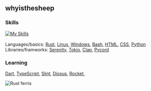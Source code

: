 ## whyisthesheep

### Skills
[![My Skills](https://skillicons.dev/icons?i=rust,arch,linux,windows,bash,powershell,html,css,py&theme=dark)]((https://skillicons.dev))
<br><br>Languages/basics: [Rust](https://www.rust-lang.org/), [Linux](https://archlinux.org/), [Windows](https://www.microsoft.com/en-gb/windows), [Bash](https://www.gnu.org/software/bash/), [HTML](https://developer.mozilla.org/en-US/docs/Web/HTML), [CSS](https://developer.mozilla.org/en-US/docs/Web/CSS), [Python](https://www.python.org/)
<br>Libraries/framworks: [Serenity](https://github.com/serenity-rs/serenity), [Tokio](https://tokio.rs/), [Clap](https://github.com/clap-rs/clap), [Pycord](https://pycord.dev/)

### Learning
[Dart](https://dart.dev/), [TypeScript](https://www.typescriptlang.org/), [Slint](https://slint.dev/), [Dioxus](https://dioxuslabs.com/), [Rocket](https://rocket.rs/),

![Rust ferris](https://rustacean.net/assets/rustacean-flat-happy.png)
